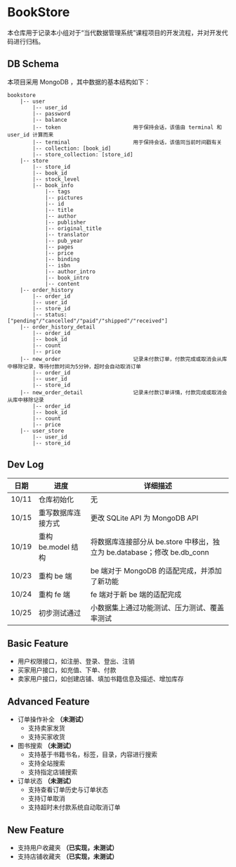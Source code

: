 # BookStore
本仓库用于记录本小组对于“当代数据管理系统”课程项目的开发流程，并对开发代码进行归档。

## DB Schema
本项目采用 MongoDB ，其中数据的基本结构如下：
```
bookstore
    |-- user
        |-- user_id
        |-- password
        |-- balance
        |-- token                       用于保持会话，该值由 terminal 和 user_id 计算而来
        |-- terminal                    用于保持会话，该值同当前时间戳有关
        |-- collection: [book_id]
        |-- store_collection: [store_id]
    |-- store
        |-- store_id
        |-- book_id
        |-- stock_level
        |-- book_info
            |-- tags
            |-- pictures
            |-- id
            |-- title
            |-- author
            |-- publisher
            |-- original_title
            |-- translator
            |-- pub_year
            |-- pages
            |-- price
            |-- binding
            |-- isbn
            |-- author_intro
            |-- book_intro
            |-- content
    |-- order_history
        |-- order_id
        |-- user_id
        |-- store_id
        |-- status: ["pending"/"cancelled"/"paid"/"shipped"/"received"]
    |-- order_history_detail
        |-- order_id
        |-- book_id
        |-- count
        |-- price
    |-- new_order                       记录未付款订单，付款完成或取消会从库中移除记录，等待付款时间为5分钟，超时会自动取消订单
        |-- order_id
        |-- user_id
        |-- store_id
    |-- new_order_detail                记录未付款订单详情，付款完成或取消会从库中移除记录
        |-- order_id
        |-- book_id
        |-- count
        |-- price
    |-- user_store
        |-- user_id
        |-- store_id
```

## Dev Log
|日期        |进度             |详细描述             |
|------------|-----------------|--------------------|
|10/11|仓库初始化                 |无                    |
|10/15|重写数据库连接方式          |更改 SQLite API 为 MongoDB API                   |
|10/19|重构 be.model 结构         |将数据库连接部分从 be.store 中移出，独立为 be.database；修改 be.db_conn|
|10/23|重构 be 端                 |be 端对于 MongoDB 的适配完成，并添加了新功能                   |
|10/24|重构 fe 端                 |fe 端对于新 be 端的适配完成                   |
|10/25|初步测试通过               |小数据集上通过功能测试、压力测试、覆盖率测试             |

## Basic Feature
- 用户权限接口，如注册、登录、登出、注销
- 买家用户接口，如充值、下单、付款
- 卖家用户接口，如创建店铺、填加书籍信息及描述、增加库存

## Advanced Feature
- 订单操作补全 **（未测试）**
    - 支持卖家发货
    - 支持买家收货
- 图书搜索 **（未测试）**
    - 支持基于书籍书名，标签，目录，内容进行搜索
    - 支持全站搜索
    - 支持指定店铺搜索
- 订单状态 **（未测试）**
    - 支持查看订单历史与订单状态
    - 支持订单取消
    - 支持超时未付款系统自动取消订单

## New Feature
- 支持用户收藏夹 **（已实现，未测试）**
- 支持店铺收藏夹 **（已实现，未测试）**
